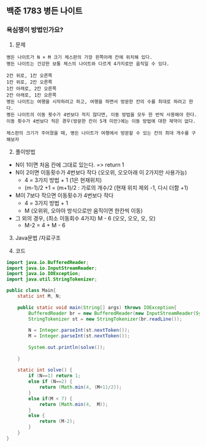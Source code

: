 ## 백준 1783 병든 나이트 
### 욕심쟁이 방법인가요?
1. 문제
```
병든 나이트가 N × M 크기 체스판의 가장 왼쪽아래 칸에 위치해 있다. 
병든 나이트는 건강한 보통 체스의 나이트와 다르게 4가지로만 움직일 수 있다.

2칸 위로, 1칸 오른쪽
1칸 위로, 2칸 오른쪽
1칸 아래로, 2칸 오른쪽
2칸 아래로, 1칸 오른쪽
병든 나이트는 여행을 시작하려고 하고, 여행을 하면서 방문한 칸의 수를 최대로 하려고 한다. 
병든 나이트의 이동 횟수가 4번보다 적지 않다면, 이동 방법을 모두 한 번씩 사용해야 한다. 
이동 횟수가 4번보다 적은 경우(방문한 칸이 5개 미만)에는 이동 방법에 대한 제약이 없다.

체스판의 크기가 주어졌을 때, 병든 나이트가 여행에서 방문할 수 있는 칸의 최대 개수를 구해보자
```
2. 풀이방법
* N이 1이면 처음 칸에 그대로 있는다.  => return 1
* N이 2이면 이동횟수가 4번보다 작다 (오오위, 오오아래 이 2가지만 사용가능) 
    * 4 =  3가지 방법 + 1 (1은 현재위치)
    * (m-1)/2 +1 = (m+1)/2 : 가로의 개수/2 (현재 위치 제외 -1, 다시 더함 +1)
* M이 7보다 작으면 이동횟수가 4번보다 작다 
    * 4 = 3가지 방법 + 1
    * M (오위위, 오아아 방식으로만 움직이면 한칸씩 이동)
* 그 외의 경우, (최소 이동회수 4가지)  M - 6 (오오, 오오, 오, 오)
    * M-2 = 4 + M - 6 

3. Java문법 /자료구조

4. 코드
```java
import java.io.BufferedReader;
import java.io.InputStreamReader;
import java.io.IOException; 
import java.util.StringTokenizer;

public class Main{
	static int M, N;
	
	public static void main(String[] args) throws IOException{
		BufferedReader br = new BufferedReader(new InputStreamReader(System.in));
		StringTokenizer st = new StringTokenizer(br.readLine());
		
		N = Integer.parseInt(st.nextToken());
		M = Integer.parseInt(st.nextToken());
		
		System.out.println(solve());
		
	}
	
	static int solve() {
		if (N==1) return 1;
		else if (N==2) {
			return (Math.min(4, (M+1)/2));
		}
		else if(M < 7) {
			return (Math.min(4,  M));
		}
		else {
			return (M-2);
		}
	}
}
```
